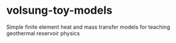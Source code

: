 # volsung-toy-models
Simple finite element heat and mass transfer models for teaching geothermal reservoir physics
